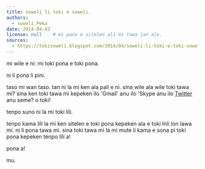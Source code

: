 ```yaml
---
title: soweli li toki e soweli.
authors:
  - soweli Peka
date: 2014-04-03
license: null    # mi pana e sitelen ali mi tawa jan ale.
sources:
  - https://tokisoweli.blogspot.com/2014/04/soweli-li-toki-e-toki-soweli.html
---
```


mi wile e ni: mi toki pona e toki pona.

ni li pona li pini.

taso mi wan taso. tan ni la mi ken ala pali e ni. sina wile ala wile toki tawa mi? sina ken toki tawa mi kepeken ilo 'Gmail' anu ilo 'Skype anu ilo [Twitter](https://twitter.com/soweliPeka) anu seme? o toki!

tenpo suno ni la mi toki lili.

tenpo kama lili la mi ken sitelen e toki pona kepeken ala e toki Inli lon lawa mi. ni li pona tawa mi. sina toki tawa mi la mi mute li kama e sona pi toki pona kepeken tenpo lili a!

pona a!

mu.

<!-- 

Comments from Kaliputra (2015-01-10):

'toki kepeken/lon toki pona'
no 'e' with 'kepeken'
mi plin ike tan ni: tenpo pini mute la mi toki ala tawa sina kepeken toki pona, tenpo kama la mi pali mute.

-->